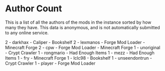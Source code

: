 # Author Count

This is a list of all the authors of the mods in the instance sorted by how many
they have. This data is anonymous, and is not automatically submitted to any
online service.

2 - darkhax
     - Caliper
     - Bookshelf
2 - lexmanos
     - Forge Mod Loader
     - Minecraft Forge
2 - cpw
     - Forge Mod Loader
     - Minecraft Forge
1 - unoriginal
     - Crypt Crawler
1 - rongmario
     - Had Enough Items
1 - mezz
     - Had Enough Items
1 - fry
     - Minecraft Forge
1 - lclc98
     - Bookshelf
1 - unseendontrun
     - Crypt Crawler
1 - player
     - Forge Mod Loader
